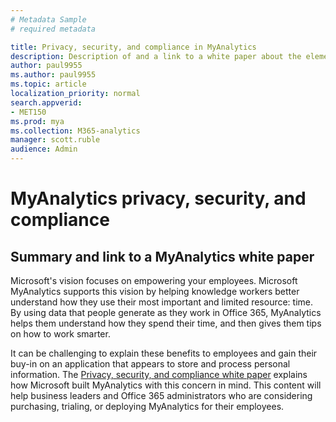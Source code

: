 ```yaml
---
# Metadata Sample
# required metadata

title: Privacy, security, and compliance in MyAnalytics
description: Description of and a link to a white paper about the elements of privacy, security, and compliance in MyAnalytics
author: paul9955
ms.author: paul9955
ms.topic: article
localization_priority: normal 
search.appverid:
- MET150
ms.prod: mya
ms.collection: M365-analytics
manager: scott.ruble
audience: Admin
---
```


# MyAnalytics privacy, security, and compliance

## Summary and link to a MyAnalytics white paper

Microsoft's vision focuses on empowering your employees. Microsoft MyAnalytics supports this vision by helping knowledge workers better understand how they use their most important and limited resource: time. By using data that people generate as they work in Office 365, MyAnalytics helps them understand how they spend their time, and then gives them tips on how to work smarter.

It can be challenging to explain these benefits to employees and gain their buy-in on an application that appears to store and process personal information. The [Privacy, security, and compliance white paper](myanalytics-privacy-compliance-white-paper-final.pdf) explains how Microsoft built MyAnalytics with this concern in mind. This content will help business leaders and Office 365 administrators who are considering purchasing, trialing, or deploying MyAnalytics for their employees.
